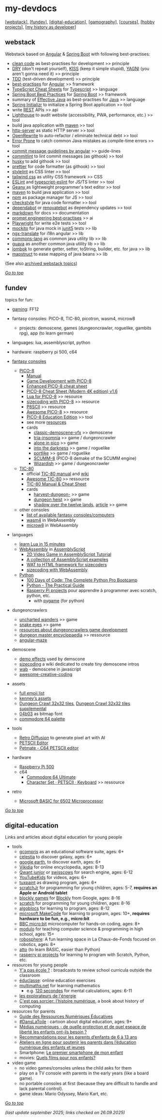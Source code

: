 # my-devdocs
[[webstack](#webstack)], [[fundev](#fundev)], [[digital-education](#digital-education)], [[gamography](fun/gamography.md)], [[courses](webstack/courses.md)], [[hobby projects](fun/hobby-dev-projects.md)], [[my history as developer](my-history-as-developer.md)]

## webstack

Webstack based on [Angular](webstack/Angular.md) & [Spring Boot](webstack/SpringBoot.md) with following best-practises:
* [clean code](webstack/Clean-Code.md) as best-practises for development >> principle
* [DRY](https://en.wikipedia.org/wiki/Don%27t_repeat_yourself) (don't repeat yourself),
  [KISS](https://en.wikipedia.org/wiki/KISS_principle) (keep it simple stupid),
  [YAGNI](https://en.wikipedia.org/wiki/You_aren%27t_gonna_need_it) (you aren't gonna need it) >> principle
* [TDD](https://martinfowler.com/bliki/TestDrivenDevelopment.html) (test-driven development) >> principle
* [best-practises](https://angular.dev/assets/context/best-practices.md) for [Angular](webstack/Angular.md) >> framework
* [TypeScript Cheat Sheets](https://www.typescriptlang.org/cheatsheets/) for [Typescript](webstack/TypeScript.md) >> language
* [Spring Boot Best Practices](https://mshemeel.github.io/java-learning/spring-boot/spring-boot-best-practices/) for [Spring Boot](webstack/SpringBoot.md) >> framework
* summary of [Effective Java](webstack/Java.md#effective-java) as best-practises for [Java](webstack/Java.md) >> language
* [Spring Initializr](https://start.spring.io/) to initialize a Spring Boot application >> tool
* write [REST](archive/webstack/REST-API-Guidelines.md) APIs >> api
* [Lighthouse](https://developers.google.com/web/tools/lighthouse/) to audit website (accessibility, PWA, performance, etc.) >> tool
* build java application with [maven](https://maven.apache.org/) >> tool
* [http-server](https://github.com/http-party/http-server) as static HTTP server >> tool
* [OpenRewrite](https://docs.openrewrite.org/) to auto-refactor / eliminate technical debt >> tool
* [Error Prone](https://errorprone.info/index) to catch common Java mistakes as compile-time errors >> tool
* [commit message guidelines by angular](https://github.com/angular/angular/blob/main/contributing-docs/commit-message-guidelines.md) >> guide-lines
* [commitlint](https://commitlint.js.org/) to lint commit messages (as githook) >> tool
* [husky](https://typicode.github.io/husky/) to add githook >> tool
* [prettier](https://prettier.io/) for code formatter (as githook) >> tool
* [stylelint](https://stylelint.io/) as CSS linter >> tool
* [tailwind css](https://tailwindcss.com/) as utility CSS framework >> CSS
* [ESLint](https://eslint.org/) and [typescript-eslint](https://typescript-eslint.io/) for JS/TS linter >> tool
* [Geany ](https://www.geany.org/) as lightweight programmer's text editor >> tool
* [maven](https://maven.apache.org/) to build java application >> tool
* [npm](https://nodejs.org/en/download/package-manager) as package manager for JS >> tool
* [checkstyle](https://checkstyle.sourceforge.io/) for java code formatter >> tool
* [dependabot](https://docs.github.com/en/code-security/getting-started/dependabot-quickstart-guide)
  or [renovatebot](https://docs.renovatebot.com/) as dependency updates >> tool
* [markdown](https://github.com/adam-p/markdown-here/wiki/Markdown-Cheatsheet) for docs >> documentation
* [prompt engineering best-practises](webstack/AI-Prompt-Engineering.md) >> ai
* [Playwright](https://playwright.dev/) for write e2e tests >> tool
* [mockito](https://site.mockito.org/) for java mock in [junit5](https://junit.org/junit5/) tests >> lib
* [ngx-translate](http://www.ngx-translate.com/) for i18n angular >> lib
* [commons-lang](https://commons.apache.org/proper/commons-lang/) as common java utility lib >> lib
* [guava](https://github.com/google/guava) as another common java utility lib >> lib
* [lombok](https://projectlombok.org/) to generate getter, setter, toString, builder, etc. for java >> lib
* [mapstruct](https://mapstruct.org/) to ease mapping of java beans >> lib

(See also [archived webstack topics](archive/webstack/README.md))

[*Go to top*](#my-devdocs)


## fundev

topics for fun:
* [gaming](https://github.com/morarupasukaru/my-devdocs/blob/main/fun/gamography.md): FF12 
* fantasy consoles: PICO-8, TIC-80, picotron, wasm4, microw8
  * projects: demoscene, games (dungeoncrawler, roguelike, gambits rpg), app (to learn german)
* languages: lua, assemblyscript, python
* hardware: raspberry pi 500, c64

* [fantasy consoles](https://en.wikipedia.org/wiki/Fantasy_video_game_console)
  * [PICO-8](https://www.lexaloffle.com/pico-8.php)
    * [Manual](https://www.lexaloffle.com/dl/docs/pico-8_manual.html)
    * [Game Development with PICO-8](https://mboffin.itch.io/gamedev-with-pico-8-issue1)
    * [Enhanced PICO-8 cheat sheet](https://www.lexaloffle.com/bbs/?tid=28207)
    * [PICO-8 Cheat Sheet (Modern 4K edition) v1.6](https://www.lexaloffle.com/bbs/?tid=54246)
    * [Lua for PICO-8](https://pico-8.fandom.com/wiki/Lua) >> resource
    * [sizecoding with PICO-8](http://www.sizecoding.org/wiki/PICO-8) >> resource
    * [P8SCII](https://pico-8.fandom.com/wiki/P8SCII) >> resource
    * [Awesome PICO-8](https://github.com/pico-8/awesome-PICO-8) >> resource
    * [PICO-8 Education Edition](https://wiki.gamedevalliance.fr/pico-8/education-edition/) >> tool
    * see more [resources](https://www.lexaloffle.com/pico-8.php?page=resources)
    * cards
      * [classic-demoscene-vfx](https://slaintees.itch.io/classic-demoscene-vfx) >> demoscene
      * [tria-insomnia](https://sprvrn.itch.io/tria-insomnia) >> game / dungeoncrawler
      * [alone in pico](https://nusan.itch.io/alone-in-pico) >> game
      * [into the darkness](https://www.lexaloffle.com/bbs/?pid=38264) >> game / roguelike
      * [portlike](https://www.lexaloffle.com/bbs/?tid=37045) >> game / roguelike
      * [SCUMM-8](https://github.com/Liquidream/SCUMM-8) (PICO-8 demake of the SCUMM engine)
      * [Wizardish](https://www.lexaloffle.com/bbs/?tid=3585#playing) >> game / dungeoncrawler
  * [TIC-80](https://tic80.com/)
    * official [TIC-80 manual](https://tic80.com/learn) 
      and [wiki](https://github.com/nesbox/TIC-80/wiki) 
    * [Awesome TIC-80](https://github.com/stefandevai/awesome-tic-80) >> ressource
    * [TIC-80 Manual & Cheat Sheet](https://skyelynwaddell.github.io/tic80-manual-cheatsheet/)
    * cards
      * [harvest-dungeon-](https://teamkalamakkara.itch.io/harvest-dungeon-7drl) >> game
      * [dungeon heist](https://tic80.com/play?cart=4242) >> game
      * [shadow over the twelve lands](https://btco.itch.io/shadow-over-the-twelve-lands), [article](https://medium.com/@btco_code/why-i-spent-almost-a-year-building-an-rpg-game-for-a-fantasy-console-2bbe2e1d8cb8) >> game
  * other consoles
    * [list of available fantasy consoles/computers](https://paladin-t.github.io/fantasy/index)
    * [wasm4](https://wasm4.org/) in WebAssembly
    * [microw8](https://exoticorn.github.io/microw8/) in WebAssembly
* languages
  * [learn Lua in 15 minutes](https://tylerneylon.com/a/learn-lua/)
  * [WebAssembly](https://webassembly.org/) in [AssemblyScript](https://www.assemblyscript.org/introduction.html)
    * [2D Video Game in AssemblyScript Tutorial](https://blog.ttulka.com/2d-video-game-in-assemblyscript-tutorial/)
    * [A collection of AssemblyScript examples](https://github.com/AssemblyScript/examples)
    * [WAT to HTML framework for sizecoders](https://github.com/Kaproncai/wasmer)
    * [sizecoding with WebAssembly](http://www.sizecoding.org/wiki/JavaScript#WebAssembly)
  * [Python](https://www.python.org/)
    * [100 Days of Code: The Complete Python Pro Bootcamp](https://www.udemy.com/course/100-days-of-code/?couponCode=ST22MT240325G1) 
    * [Python - The Practical Guide](https://www.udemy.com/course/learn-python-by-building-a-blockchain-cryptocurrency/)
    * [Rasperry Pi projects](https://projects.raspberrypi.org/en) pour apprendre à programmer avec scratch, python, etc.
      * with [pygame](https://www.pygame.org) (for python)
* dungeoncrawlers
  * [uncharted wanders](https://dashingstrike.itch.io/uncharted-wanders) >> game
  * [snake eyes](https://dashingstrike.itch.io/snake-eyes) >> game
  * [resources about dungeoncrawlers game development](https://www.dungeoncrawlers.org/resources/gamedev/)
  * [dungeon master encyclopaedia](http://dmweb.free.fr/) >> ressource
  * [angular-maze](https://github.com/changhuixu/angular-maze) 
* demoscene
  * [demo effects](https://en.wikipedia.org/wiki/Demo_effect) used by demscone
  * [sizecoding](http://www.sizecoding.org/wiki/Main_Page) a wiki dedicated to create tiny demoscene intros
  * [wab](https://www.wab.com) - demoscene in javascript
  * [awesome-creative-coding](https://github.com/terkelg/awesome-creative-coding?tab=readme-ov-file)
* assets
  * [full emoji list](https://www.unicode.org/emoji/charts/full-emoji-list.html)
  * [kenney’s assets](https://kenney.nl/assets)
  * [Dungeon Crawl 32x32 tiles](https://opengameart.org/content/dungeon-crawl-32x32-tiles),
    [Dungeon Crawl 32x32 tiles supplemental](https://opengameart.org/content/dungeon-crawl-32x32-tiles-supplemental)
  * [04b03](https://www.dafont.com/04b-03.font) as bitmap font
  * [commodore 64 palette](https://lospec.com/palette-list/commodore64)
* tools
  * [Retro Diffusion](https://astropulse.itch.io/retrodiffusion) to generate pixel art with AI
  * [PETSCII Editor](https://petscii.krissz.hu/)
  * [Petmate - C64 PETSCII editor](https://nurpax.github.io/petmate/)
* hardware
  * [Raspberry Pi 500](https://www.raspberrypi.com/products/raspberry-pi-500/)
  * c64
    * [Commodore 64 Ultimate](https://www.commodore.net/category/all-products)
    * [Character Set · PETSCII · Keyboard](https://www.pagetable.com/c64ref/charset/)  >> ressource
* retro
  * [Microsoft BASIC for 6502 Microprocessor](https://github.com/microsoft/BASIC-M6502)

[*Go to top*](#my-devdocs)


## digital-education

Links and articles about digital education for young people

* tools
  * [gcompris](https://gcompris.net/index-fr.html) as an educational software suite, ages: 6+
  * [celestia](https://celestiaproject.space/) to discover galaxy, ages: 6+
  * [google earth](https://earth.google.com/), to discover earth, ages: 6+
  * [Vikidia](https://fr.vikidia.org/wiki/Vikidia:Accueil) for online encyclopedia, ages: 8-13
  * [Qwant junior](https://www.qwantjunior.com/) or [swisscows](https://swisscows.com/fr) for search engine, ages: 6-12
  * [YouTubeKids](https://www.youtubekids.com/?hl=fr) for videos, ages: 6+
  * [tuxpaint](https://tuxpaint.org/) as drawing program, ages: 6+
  * [scratchJr](https://www.scratchjr.org/) for programming for young children, ages: 5-7, **requires an Apple or Android tablet**
  * [blockly games](https://blockly.games/?lang=fr) for [Blockly](https://developers.google.com/blockly?hl=fr) from Google, ages: 8-16
  * [scratch](https://scratch.mit.edu/) for programming for young children, ages: 8-16
  * [algoblocs](https://www.algoblocs.fr/) for learning to program, ages: 8-12
  * [microsoft MakeCode](https://www.microsoft.com/fr-fr/makecode/) for learning to program, ages: 10+, **requires hardware to be fun, e.g., micro:bit**
  * [BBC micro:bit](https://microbit.org/fr/get-started/what-is-the-microbit/) microcomputer for hands-on coding, ages: 8+
  * [modulo](https://modulo-info.ch/) for teaching computer science & programming in high school, ages: 15+
  * [robosphere](https://www.robosphere.net/): A fun learning space in La Chaux-de-Fonds focused on robotics, ages: 8+
  * [atto](https://github.com/devicefuture/atto) (to learn BASIC, easier than Python)
  * [rasperry pi projects](https://projects.raspberrypi.org/en) for learning to program with Scratch, Python, etc.
* resources for young people 
  * [Y'a pas école ?](https://www.rts.ch/decouverte/y-a-pas-ecole/) : broadcasts to review school curricula outside the classroom
  * [éduclasse](https://www.educlasse.ch/): online education exercises
  * [multimaths.net](https://mathematiques.wp.ac-dijon.fr/motiver-valoriser/applications-academiques/) for learning mathematics
    * e.g. [120 secondes](https://www.multimaths.net/120s.php) for mental calculations, ages: 6-11
  * [les explorateurs de l'énergie](https://www.explorateurs-energie.ch/)
  * [C'est pas sorcier: l'histoire numérique](https://www.hachette.fr/livre/cest-pas-sorcier-lhistoire-du-numerique-9782017893707), a book about history of computing
* resources for parents
  * [Guide des Ressources Numériques Éducatives](https://primabord.eduscol.education.fr/guide-des-ressources-numeriques-educatives)
  * [#DansLaToile](https://www.rts.ch/play/tv/emission/danslatoile?id=8810939) : cartoon about digital education, ages: 9+
  * [Médias numériques - de quelle protection et de quel espace de liberté les enfants ont-ils besoin ?](https://www.projuventute.ch/fr/parents/medias-et-internet/medias-numeriques-protection)
  * [Recommandations pour les parents d’enfants de 6 à 13 ans](https://www.jeunesetmedias.ch/recommandations/recommandations-pour-les-parents-denfants-de-6-a-13-ans)
  * [Ateliers en ligne pour soutenir les parents dans l’éducation numérique des enfants et jeunes](https://www.projuventute.ch/fr/parents/medias-et-internet/competences-numeriques-ateliers-parents)
  * Smartphone: [Le premier smartphone de mon enfant](https://www.swisscom.ch/fr/about/durabilite/swisscom-campus/premier-smartphone-de-mon-enfant.html?campID=SEA_SE_R1GR2136_716379142449&gad_source=1&gad_campaignid=18606814235&gbraid=0AAAAADEdF42LP7AvY_yVc4T14P6qTiD3v#wofuer-smartphone=&acc-Ahz4MQ%5Bselected%5D%5B%5D=0) 
  * movies: [Quels films pour nos enfants?](https://www.filmspourenfants.net/)
* video game    
  * no video games/consoles unless the child asks for them
  * play on a TV console with parents in the early years (like a board game).
  * no portable consoles at first (because they are difficult to handle and lack parental control).
  * game ideas: Mario Odyssey, Mario Kart, etc.

[*Go to top*](#my-devdocs)

*(last update september 2025; links checked on 26.09.2025)*
